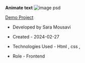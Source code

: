**Animate text**
![image psd](https://github.com/saaramousavi/trick-txt/assets/159664750/e6765ad0-d3b4-4b1b-a505-6162c479698e)

[Demo Project](https://saaramousavi.github.io/trick-txt/)

- Developed by Sara Mousavi

- Created - 2024-02-27

- Technologies Used - Html , css , 

- Role - Frontend
